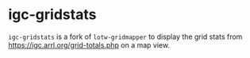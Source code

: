 # igc-gridstats

`igc-gridstats` is a fork of `lotw-gridmapper` to display the grid stats from
https://igc.arrl.org/grid-totals.php on a map view.
